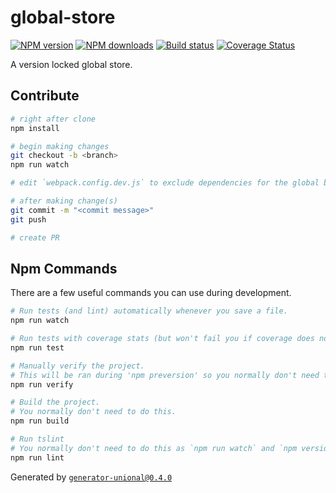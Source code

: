 # global-store

[![NPM version][npm-image]][npm-url]
[![NPM downloads][downloads-image]][downloads-url]
[![Build status][travis-image]][travis-url]
[![Coverage Status][coveralls-image]][coveralls-url]

A version locked global store.

## Contribute

```sh
# right after clone
npm install

# begin making changes
git checkout -b <branch>
npm run watch

# edit `webpack.config.dev.js` to exclude dependencies for the global build.

# after making change(s)
git commit -m "<commit message>"
git push

# create PR
```

## Npm Commands

There are a few useful commands you can use during development.

```sh
# Run tests (and lint) automatically whenever you save a file.
npm run watch

# Run tests with coverage stats (but won't fail you if coverage does not meet criteria)
npm run test

# Manually verify the project.
# This will be ran during 'npm preversion' so you normally don't need to run this yourself.
npm run verify

# Build the project.
# You normally don't need to do this.
npm run build

# Run tslint
# You normally don't need to do this as `npm run watch` and `npm version` will automatically run lint for you.
npm run lint
```

Generated by [`generator-unional@0.4.0`](https://github.com/unional/unional-cli)

[npm-image]: https://img.shields.io/npm/v/mem-module.svg?style=flat
[npm-url]: https://npmjs.org/package/mem-module
[downloads-image]: https://img.shields.io/npm/dm/mem-module.svg?style=flat
[downloads-url]: https://npmjs.org/package/mem-module
[travis-image]: https://img.shields.io/travis/unional/mem-module.svg?style=flat
[travis-url]: https://travis-ci.org/unional/mem-module
[coveralls-image]: https://coveralls.io/repos/github/unional/mem-module/badge.svg
[coveralls-url]: https://coveralls.io/github/unional/mem-module
